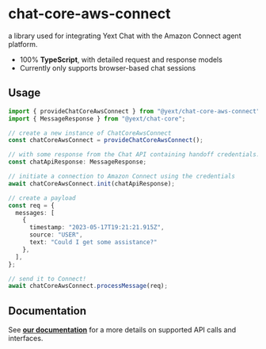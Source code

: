 # chat-core-aws-connect

a library used for integrating Yext Chat with the Amazon Connect agent platform.

- 100% **TypeScript**, with detailed request and response models
- Currently only supports browser-based chat sessions

## Usage

```typescript
import { provideChatCoreAwsConnect } from "@yext/chat-core-aws-connect";
import { MessageResponse } from "@yext/chat-core";

// create a new instance of ChatCoreAwsConnect
const chatCoreAwsConnect = provideChatCoreAwsConnect();

// with some response from the Chat API containing handoff credentials...
const chatApiResponse: MessageResponse;

// initiate a connection to Amazon Connect using the credentials
await chatCoreAwsConnect.init(chatApiResponse);

// create a payload
const req = {
  messages: [
    {
      timestamp: "2023-05-17T19:21:21.915Z",
      source: "USER",
      text: "Could I get some assistance?"
    },
  ],
};

// send it to Connect!
await chatCoreAwsConnect.processMessage(req);
```

## Documentation

See **[our documentation](./docs/chat-core-aws-connect.md)** for a more details on supported API calls and interfaces.
